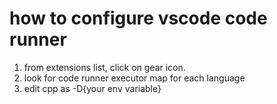 # how to configure vscode code runner 
1. from extensions list, click on gear icon.
2. look for code runner executor map for each language
3. edit cpp as -D{your env variable}

    